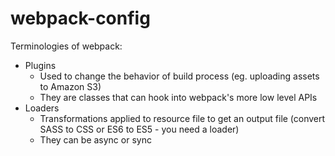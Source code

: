 # webpack-config

Terminologies of webpack:

- Plugins
    * Used to change the behavior of build process (eg. uploading assets to Amazon S3)
    * They are classes that can hook into webpack's more low level APIs
- Loaders
    * Transformations applied to resource file to get an output file (convert SASS to CSS or ES6 to ES5 - you need a loader)
    * They can be async or sync
